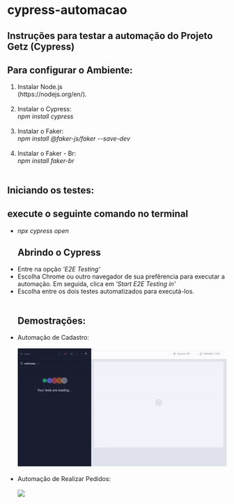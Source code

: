 # cypress-automacao
<h2>Instruções para testar a automação do Projeto Getz (Cypress)</h2>

## Para configurar o Ambiente:
<ol>
<li>Instalar Node.js <br>(https://nodejs.org/en/). </li> 
  <br>
<li>Instalar o Cypress: <i><br>npm install cypress</i></li>
  <br>
<li>Instalar o Faker: <i><br>npm install @faker-js/faker --save-dev</i></li>
  <br>
<li>Instalar o Faker - Br: <i><br>npm install faker-br</i></li>
<br>
</ol>

## Iniciando os testes:
<h2>execute o seguinte comando no terminal</h2>
<ul>
<li><i>npx cypress open</i></li>  

## Abrindo o Cypress
  <li>Entre na opção <i>'E2E Testing'</i></li>
<li>Escolha Chrome ou outro navegador de sua prefêrencia para executar a automação. Em seguida, clica em <i>'Start E2E Testing in'</i></li>
<li>Escolha entre os dois testes automatizados para executá-los.</li>
<br>

## Demostrações:
<li>Automação de Cadastro:
  <br><br>
  <div text-align="center">
<img src="cypress/videos/cadastro.gif"></li>
  </div>
<br>  
<li>Automação de Realizar Pedidos:
  <br><br>
  <div text-align="center">
<img src="cypress/videos/fazer pedido.gif"></li>
  </div>
</ul>

